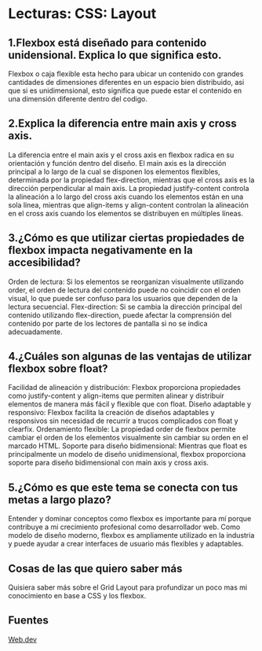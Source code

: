 
# Lecturas: CSS: Layout

## 1.Flexbox está diseñado para contenido unidensional. Explica lo que significa esto.

Flexbox o caja flexible esta hecho para ubicar un contenido con grandes cantidades de dimensiones diferentes en un espacio bien distribuido, asi que si es unidimensional, esto significa que puede estar el contenido en una dimensión diferente dentro del codigo.

## 2.Explica la diferencia entre main axis y cross axis.

La diferencia entre el main axis y el cross axis en flexbox radica en su orientación y función dentro del diseño. El main axis es la dirección principal a lo largo de la cual se disponen los elementos flexibles, determinada por la propiedad flex-direction, mientras que el cross axis es la dirección perpendicular al main axis. La propiedad justify-content controla la alineación a lo largo del cross axis cuando los elementos están en una sola línea, mientras que align-items y align-content controlan la alineación en el cross axis cuando los elementos se distribuyen en múltiples líneas.

## 3.¿Cómo es que utilizar ciertas propiedades de flexbox impacta negativamente en la accesibilidad?

Orden de lectura: Si los elementos se reorganizan visualmente utilizando order, el orden de lectura del contenido puede no coincidir con el orden visual, lo que puede ser confuso para los usuarios que dependen de la lectura secuencial.
Flex-direction: Si se cambia la dirección principal del contenido utilizando flex-direction, puede afectar la comprensión del contenido por parte de los lectores de pantalla si no se indica adecuadamente.

## 4.¿Cuáles son algunas de las ventajas de utilizar flexbox sobre float?

Facilidad de alineación y distribución: Flexbox proporciona propiedades como justify-content y align-items que permiten alinear y distribuir elementos de manera más fácil y flexible que con float.
Diseño adaptable y responsivo: Flexbox facilita la creación de diseños adaptables y responsivos sin necesidad de recurrir a trucos complicados con float y clearfix.
Ordenamiento flexible: La propiedad order de flexbox permite cambiar el orden de los elementos visualmente sin cambiar su orden en el marcado HTML.
Soporte para diseño bidimensional: Mientras que float es principalmente un modelo de diseño unidimensional, flexbox proporciona soporte para diseño bidimensional con main axis y cross axis.

## 5.¿Cómo es que este tema se conecta con tus metas a largo plazo?

Entender y dominar conceptos como flexbox es importante para mí porque contribuye a mi crecimiento profesional como desarrollador web. Como modelo de diseño moderno, flexbox es ampliamente utilizado en la industria y puede ayudar a crear interfaces de usuario más flexibles y adaptables.

## Cosas de las que quiero saber más

Quisiera saber más sobre el Grid Layout para profundizar un poco mas mi conocimiento en base a CSS y los flexbox.

## Fuentes

[Web.dev](https://web.dev/learn/css/flexbox?hl=es)
